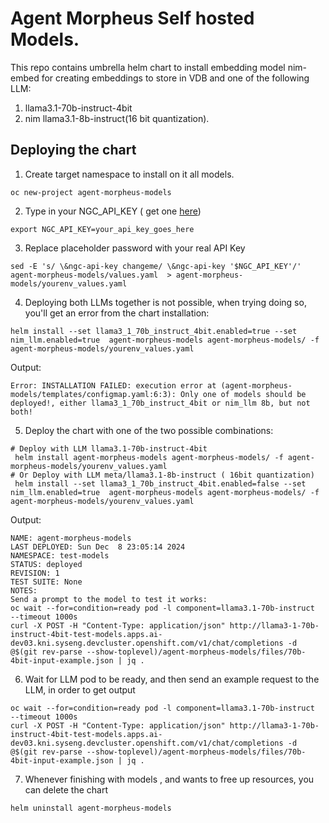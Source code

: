 # Agent Morpheus Self hosted Models.

This repo contains umbrella helm chart to install embedding model nim-embed for creating embeddings to store in VDB and one of the
following LLM:

1. llama3.1-70b-instruct-4bit
2. nim llama3.1-8b-instruct(16 bit quantization).

## Deploying the chart
1. Create target namespace to install on it all models.
```shell
oc new-project agent-morpheus-models
```
2. Type in your NGC_API_KEY ( get one [here](https://docs.nvidia.com/ngc/gpu-cloud/ngc-user-guide/index.html#generating-api-key))
```shell
export NGC_API_KEY=your_api_key_goes_here
```

3. Replace placeholder password with your real API Key
```shell
sed -E 's/ \&ngc-api-key changeme/ \&ngc-api-key '$NGC_API_KEY'/' agent-morpheus-models/values.yaml  > agent-morpheus-models/yourenv_values.yaml
```

4. Deploying both LLMs together is not possible, when trying doing so, you'll get an error from  the chart installation:
```shell
helm install --set llama3_1_70b_instruct_4bit.enabled=true --set nim_llm.enabled=true  agent-morpheus-models agent-morpheus-models/ -f agent-morpheus-models/yourenv_values.yaml
```
Output:
```shell
Error: INSTALLATION FAILED: execution error at (agent-morpheus-models/templates/configmap.yaml:6:3): Only one of models should be deployed!, either llama3_1_70b_instruct_4bit or nim_llm 8b, but not both!
```

5. Deploy the chart with one of the two possible combinations:
```shell
# Deploy with LLM llama3.1-70b-instruct-4bit
 helm install agent-morpheus-models agent-morpheus-models/ -f agent-morpheus-models/yourenv_values.yaml
# Or Deploy with LLM meta/llama3.1-8b-instruct ( 16bit quantization)
 helm install --set llama3_1_70b_instruct_4bit.enabled=false --set nim_llm.enabled=true  agent-morpheus-models agent-morpheus-models/ -f agent-morpheus-models/yourenv_values.yaml
```
Output:
```shell
NAME: agent-morpheus-models
LAST DEPLOYED: Sun Dec  8 23:05:14 2024
NAMESPACE: test-models
STATUS: deployed
REVISION: 1
TEST SUITE: None
NOTES:
Send a prompt to the model to test it works:
oc wait --for=condition=ready pod -l component=llama3.1-70b-instruct  --timeout 1000s
curl -X POST -H "Content-Type: application/json" http://llama3-1-70b-instruct-4bit-test-models.apps.ai-dev03.kni.syseng.devcluster.openshift.com/v1/chat/completions -d @$(git rev-parse --show-toplevel)/agent-morpheus-models/files/70b-4bit-input-example.json | jq .
```

6. Wait for LLM pod to be ready, and then send an example request to the LLM, in order to get output
```shell
oc wait --for=condition=ready pod -l component=llama3.1-70b-instruct  --timeout 1000s
curl -X POST -H "Content-Type: application/json" http://llama3-1-70b-instruct-4bit-test-models.apps.ai-dev03.kni.syseng.devcluster.openshift.com/v1/chat/completions -d @$(git rev-parse --show-toplevel)/agent-morpheus-models/files/70b-4bit-input-example.json | jq .
```

7. Whenever finishing with models , and wants to free up resources,  you can delete the chart
```shell
helm uninstall agent-morpheus-models
```

